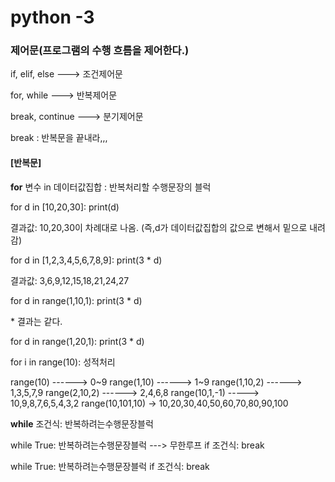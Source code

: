 # python -3

### 제어문(프로그램의 수행 흐름을 제어한다.)

if, elif, else ---> 조건제어문

for, while   ---> 반복제어문

break, continue ---> 분기제어문

break : 반복문을 끝내라,,,

#### [반복문]

**for** 변수 in 데이터값집합 :
	  반복처리할 수행문장의 블럭

for d in [10,20,30]:
 	 print(d)

결과값: 10,20,30이 차례대로 나옴. (즉,d가 데이터값집합의 값으로 변해서 밑으로 내려감)

for d in [1,2,3,4,5,6,7,8,9]:
	  print(3 * d)

결과값: 3,6,9,12,15,18,21,24,27 

for d in range(1,10,1):
	  print(3 * d)

\* 결과는 같다.

for d in range(1,20,1):
	  print(3 * d)

for i in range(10):
  	성적처리

range(10)       ------> 0~9
range(1,10)    ------> 1~9
range(1,10,2) ------> 1,3,5,7,9
range(2,10,2) ------> 2,4,6,8
range(10,1,-1) -----> 10,9,8,7,6,5,4,3,2
range(10,101,10) -> 10,20,30,40,50,60,70,80,90,100



**while** 조건식:
	반복하려는수행문장블럭

while True:
	반복하려는수행문장블럭 ---> 무한루프
	if 조건식:
		break

while True:
	반복하려는수행문장블럭
	if 조건식:
		break



